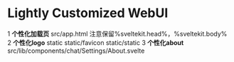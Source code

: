 # Lightly Customized WebUI
1 **个性化加载页**
  src/app.html
  注意保留%sveltekit.head%，%sveltekit.body%
2 **个性化logo**
  static
  static/favicon
  static/static
3 **个性化about**
  src/lib/components/chat/Settings/About.svelte
